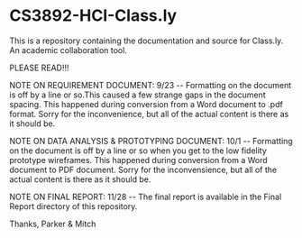 # CS3892-HCI-Class.ly
This is a repository containing the documentation and source for Class.ly.  An academic collaboration tool.


PLEASE READ!!!

NOTE ON REQUIREMENT DOCUMENT: 
9/23 -- Formatting on the document is off by a line or so.This caused a few strange gaps in the document spacing. This happened during conversion from a Word document to .pdf format. Sorry for the inconvenience, but all of the actual content is there as it should be.

NOTE ON DATA ANALYSIS & PROTOTYPING DOCUMENT:
10/1 -- Formatting on the document is off by a line or so when you get to the low fidelity prototype wireframes. This happened during conversion from a Word document to PDF document. Sorry for the inconvensience, but all of the actual content is there as it should be.

NOTE ON FINAL REPORT:
11/28 -- The final report is available in the Final Report directory of this repository.

Thanks,
Parker & Mitch
